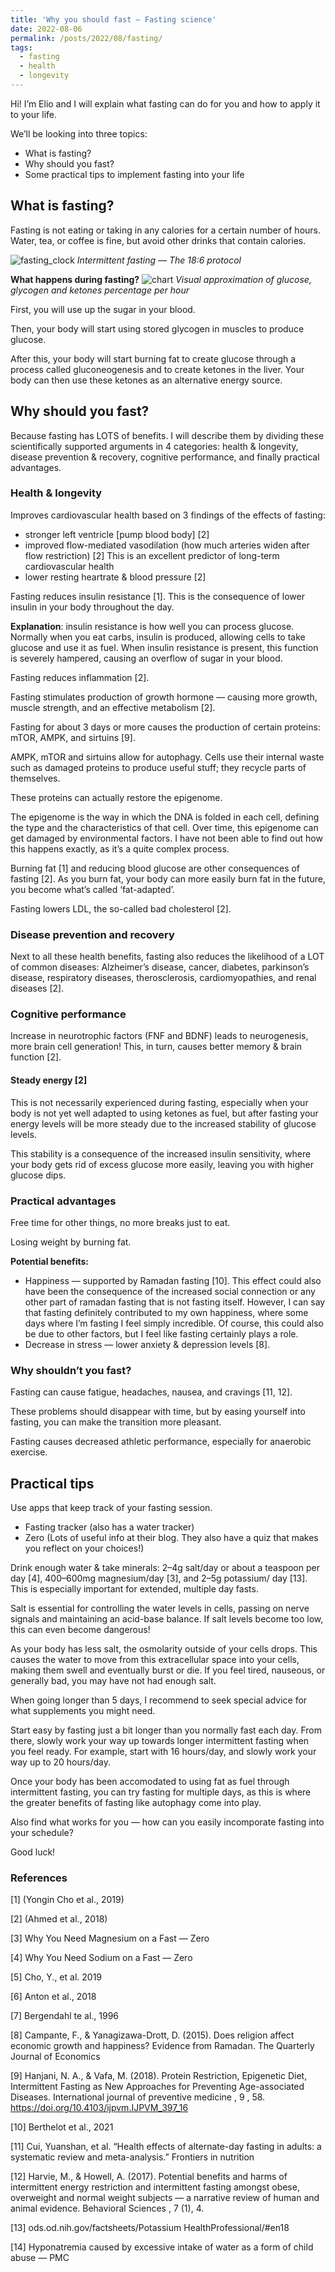```yaml
---
title: 'Why you should fast — Fasting science'
date: 2022-08-06
permalink: /posts/2022/08/fasting/
tags:
  - fasting
  - health
  - longevity
---
```


Hi! I’m Elio and I will explain what fasting can do for you and how to apply it to your life.

We’ll be looking into three topics:

- What is fasting?
- Why should you fast?
- Some practical tips to implement fasting into your life

What is fasting?
-----
Fasting is not eating or taking in any calories for a certain number of hours. Water, tea, or coffee is fine, but avoid other drinks that contain calories.

![fasting_clock](/images/fasting_clock.png)
_Intermittent fasting — The 18:6 protocol_

**What happens during fasting?**
![chart](/images/chart.png)
_Visual approximation of glucose, glycogen and ketones percentage per hour_

First, you will use up the sugar in your blood.

Then, your body will start using stored glycogen in muscles to produce glucose.

After this, your body will start burning fat to create glucose through a process called gluconeogenesis and to create ketones in the liver. Your body can then use these ketones as an alternative energy source.

Why should you fast?
-----
Because fasting has LOTS of benefits. I will describe them by dividing these scientifically supported arguments in 4 categories: health & longevity, disease prevention & recovery, cognitive performance, and finally practical advantages.

### Health & longevity
Improves cardiovascular health based on 3 findings of the effects of fasting:

- stronger left ventricle [pump blood body] [2]
- improved flow-mediated vasodilation (how much arteries widen after flow restriction) [2]
This is an excellent predictor of long-term cardiovascular health
- lower resting heartrate & blood pressure [2]

Fasting reduces insulin resistance [1]. This is the consequence of lower insulin in your body throughout the day.

**Explanation**: insulin resistance is how well you can process glucose. Normally when you eat carbs, insulin is produced, allowing cells to take glucose and use it as fuel. When insulin resistance is present, this function is severely hampered, causing an overflow of sugar in your blood.

Fasting reduces inflammation [2].

Fasting stimulates production of growth hormone — causing more growth, muscle strength, and an effective metabolism [2].

Fasting for about 3 days or more causes the production of certain proteins: mTOR, AMPK, and sirtuins [9].

AMPK, mTOR and sirtuins allow for autophagy. Cells use their internal waste such as damaged proteins to produce useful stuff; they recycle parts of themselves.

These proteins can actually restore the epigenome.

The epigenome is the way in which the DNA is folded in each cell, defining the type and the characteristics of that cell. Over time, this epigenome can get damaged by environmental factors. I have not been able to find out how this happens exactly, as it’s a quite complex process.

Burning fat [1] and reducing blood glucose are other consequences of fasting [2]. As you burn fat, your body can more easily burn fat in the future, you become what’s called ‘fat-adapted’.

Fasting lowers LDL, the so-called bad cholesterol [2].

### Disease prevention and recovery
Next to all these health benefits, fasting also reduces the likelihood of a LOT of common diseases:
Alzheimer’s disease, cancer, diabetes, parkinson’s disease, respiratory diseases, therosclerosis, cardiomyopathies, and renal diseases [2].

### Cognitive performance
Increase in neurotrophic factors (FNF and BDNF) leads to neurogenesis, more brain cell generation! This, in turn, causes better memory & brain function [2].

#### Steady energy [2]
This is not necessarily experienced during fasting, especially when your body is not yet well adapted to using ketones as fuel, but after fasting your energy levels will be more steady due to the increased stability of glucose levels.

This stability is a consequence of the increased insulin sensitivity, where your body gets rid of excess glucose more easily, leaving you with higher glucose dips.

### Practical advantages
Free time for other things, no more breaks just to eat.

Losing weight by burning fat.

**Potential benefits:**

- Happiness — supported by Ramadan fasting [10]. This effect could also have been the consequence of the increased social connection or any other part of ramadan fasting that is not fasting itself.
However, I can say that fasting definitely contributed to my own happiness, where some days where I’m fasting I feel simply incredible.
Of course, this could also be due to other factors, but I feel like fasting certainly plays a role.
- Decrease in stress — lower anxiety & depression levels [8].

### Why shouldn’t you fast?
Fasting can cause fatigue, headaches, nausea, and cravings [11, 12].

These problems should disappear with time, but by easing yourself into fasting, you can make the transition more pleasant.

Fasting causes decreased athletic performance, especially for anaerobic exercise.

Practical tips
-----
Use apps that keep track of your fasting session.

- Fasting tracker (also has a water tracker)
- Zero (Lots of useful info at their blog. They also have a quiz that makes you reflect on your choices!)

Drink enough water & take minerals: 2–4g salt/day or about a teaspoon per day [4], 400–600mg magnesium/day [3], and 2–5g potassium/ day [13]. This is especially important for extended, multiple day fasts.

Salt is essential for controlling the water levels in cells, passing on nerve signals and maintaining an acid-base balance. If salt levels become too low, this can even become dangerous!

As your body has less salt, the osmolarity outside of your cells drops. This causes the water to move from this extracellular space into your cells, making them swell and eventually burst or die. If you feel tired, nauseous, or generally bad, you may have not had enough salt.

When going longer than 5 days, I recommend to seek special advice for what supplements you might need.

Start easy by fasting just a bit longer than you normally fast each day. From there, slowly work your way up towards longer intermittent fasting when you feel ready. For example, start with 16 hours/day, and slowly work your way up to 20 hours/day.

Once your body has been accomodated to using fat as fuel through intermittent fasting, you can try fasting for multiple days, as this is where the greater benefits of fasting like autophagy come into play.

Also find what works for you — how can you easily incomporate fasting into your schedule?

Good luck!

### References
[1] (Yongin Cho et al., 2019)

[2] (Ahmed et al., 2018)

[3] Why You Need Magnesium on a Fast — Zero

[4] Why You Need Sodium on a Fast — Zero

[5] Cho, Y., et al. 2019

[6] Anton et al., 2018

[7] Bergendahl te al., 1996

[8] Campante, F., & Yanagizawa-Drott, D. (2015). Does religion affect economic growth and happiness? Evidence from Ramadan. The Quarterly Journal of Economics

[9] Hanjani, N. A., & Vafa, M. (2018). Protein Restriction, Epigenetic Diet, Intermittent Fasting as New Approaches for Preventing Age-associated Diseases. International journal of preventive medicine , 9 , 58. https://doi.org/10.4103/ijpvm.IJPVM_397_16

[10] Berthelot et al., 2021

[11] Cui, Yuanshan, et al. “Health effects of alternate-day fasting in adults: a systematic review and meta-analysis.” Frontiers in nutrition

[12] Harvie, M., & Howell, A. (2017). Potential benefits and harms of intermittent energy restriction and intermittent fasting amongst obese, overweight and normal weight subjects — a narrative review of human and animal evidence. Behavioral Sciences , 7 (1), 4.

[13] ods.od.nih.gov/factsheets/Potassium HealthProfessional/#en18

[14] Hyponatremia caused by excessive intake of water as a form of child abuse — PMC